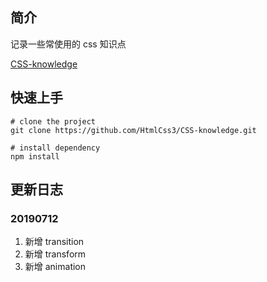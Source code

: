 ## 简介

记录一些常使用的 css 知识点

[CSS-knowledge](https://github.com/HtmlCss3/CSS-knowledge)

## 快速上手

```
# clone the project
git clone https://github.com/HtmlCss3/CSS-knowledge.git

# install dependency
npm install
```

## 更新日志

### 20190712

1. 新增 transition 
2. 新增 transform
3. 新增 animation
